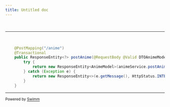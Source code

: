 ```yaml
---
title: Untitled doc
---
```

&nbsp;

<SwmSnippet path="/src/main/java/gusta/miithersz/geekcave/controllers/anime/AnimeController.java" line="42">

---

&nbsp;

```java
    @PostMapping("/anime")
    @Transactional
    public ResponseEntity<?> postAnime(@RequestBody @Valid DTOAnimeModel anime) {
        try {
            return new ResponseEntity<AnimeModel>(animeService.postAnime(new AnimeModel(anime)), HttpStatus.CREATED);
        } catch (Exception e) {
            return new ResponseEntity<>(e.getMessage(), HttpStatus.INTERNAL_SERVER_ERROR);
        }
    }
```

---

</SwmSnippet>

<SwmMeta version="3.0.0" repo-id="Z2l0aHViJTNBJTNBZ2Vla2NhdmUlM0ElM0FNaWlUSGVSc1o=" repo-name="geekcave"><sup>Powered by [Swimm](https://app.swimm.io/)</sup></SwmMeta>
